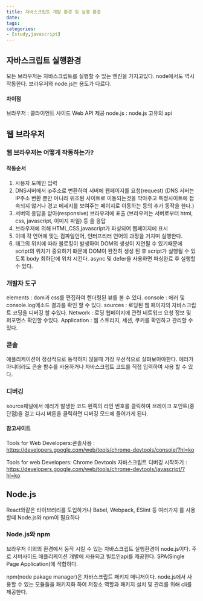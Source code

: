 ```yaml
---
title: 자바스크립트 개발 환경 및 실행 환경
date: 
tags:
categories:
- [study,javascript]
---
```


<span> </span>

<!-- more -->

## 자바스크립트 실행환경

모든 브라우저는 자바스크립트를 실행할 수 있는 엔진을 가지고있다. node에서도 역시 작동한다. 브라우저와 node.js는 용도가 다르다. 



#### 차이점

브라우저 : 클라이언트 사이드 Web API 제공
node.js : node.js 고유의 api



## 웹 브라우저

### 웹 브라우저는 어떻게 작동하는가?

#### 작동순서

1. 사용자 도메인 입력 
2. DNS서버에서 ip주소로 변환하여 서버에 웹페이지를 요청(request)  (DNS 서버는 IP주소 변환 뿐만 아니라 위조된 사이트로 이동되는것을 막아주고 특정사이트에 접속되지 않거나 경고 메세지를 보여주는 페이지로 이동하는 등의 추가 동작을 한다.)
3. 서버의 응답을 받아(responsive) 브라우저에 표출 (브라우저는 서버로부터 html, css, javascript, 이미지 파일) 등 을 응답
4. 브라우저에 의해 HTML,CSS,javascript가 파싱되어 웹페이지에 표시
5. 이때 각 언어에 맞는 컴파일언어, 인터프리터 언어의 과정을 거치며 실행한다.
6. 태그의 위치에 따라 블로킹이 발생하여 DOM의 생성이 지연될 수 있기때문에 script의 위치가 중요하기 떄문에 DOM이 완전히 생성 된 후 script가 실행될 수 있도록 body 최하단에 위치 시킨다. async 및 defer을 사용하면 파싱완료 후 실행할 수 있다.



### 개발자 도구

elements : dom과 css를 편집하여 렌더링된 뷰를 볼 수 있다.
console : 에러 및 console.log메소드 결과를 확인 할 수 있다.
sources : 로딩된 웹 페이지의 자바스크립트 코딩을 디버깅 할 수있다.
Network : 로딩 웹페이지에 관련 네트워크 요청 정보 및 퍼포먼스 확인할 수있다.
Application : 웹 스토리지, 세션, 쿠키를 확인하고 관리할 수 있다.



### 콘솔

에플리케이션이 정상적으로 동작하지 않을때 가장 우선적으로 살펴보아야한다.  에러가아니더라도 콘솔 함수를 사용하거나 자바스크립트 코드를 직접 입력하여 사용 할 수 있다.



### 디버깅

source패널에서 에러가 발생한 코드 왼쪽의 라인 번호를 클릭하여 브레이크 포인트(중단점)을 걸고 다시 버튼을 클릭하면 디버깅 모드에 들어가게 된다.

#### 참고사이트

Tools for Web Developers:콘솔사용 : https://developers.google.com/web/tools/chrome-devtools/console/?hl=ko

Tools for web Developers: Chrome Devtools 자바스크립트 디버깅 시작하기 : https://developers.google.com/web/tools/chrome-devtools/javascript/?hl=ko



## Node.js

React와같은 라이브러리를 도입하거나 Babel, Webpack, ESlint 등 여러가지 를 사용할때 Node.js와 npm이 필요하다



### Node.js와 npm

브라우저 이외의 환경에서 동작 시킬 수 있는 자바스크립트 실행환경이 node.js이다. 주로 서버사이드 애플리케이션 개발에 사용되고 빌트인api를 제공한다. SPA(Single Page Application)에 적합하다.

npm(node pakage manager)은 자바스크립트 패키지 매니저이다. node.js에서 사용할 수 있는 모듈들을 패키지화 하여 저장소 역할과 패키지 설치 및 관리를 위해 cli를 제공한다.